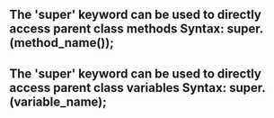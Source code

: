 The 'super' keyword can be used to directly access parent class methods
Syntax:
  super.(method_name());
----------------------

The 'super' keyword can be used to directly access parent class variables
Syntax:
  super.(variable_name);
----------------------
